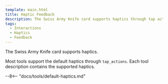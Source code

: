 ```yaml
---
template: main.html
title: Haptic Feedback
description: The Swiss Army Knife card supports haptics through tap actions. It depends on the mobile device (iOS / Android) if haptics are implemented.
tags:
  - Interactions
  - Haptics
  - Feedback
---
```

<!-- GT/GL -->

The Swiss Army Knife card supports haptics.

Most tools support the default haptics through `tap_actions`. Each tool description contains the supported haptics.

--8<-- "docs/tools/default-haptics.md"

